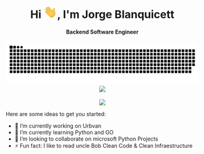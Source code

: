 <div align="center">
<h1 align="center">Hi <img width="35" src="https://github.com/1999AZZAR/1999AZZAR/blob/main/resources/img/waving.gif">, I'm Jorge Blanquicett</h1>
<h4 align="center">Backend Software Engineer</h4>
</div>

<div align="center">
  <img  src="https://github.com/1999AZZAR/1999AZZAR/blob/main/resources/img/grid-snake.svg"
       alt="snake" /></a>
</div>
  
<div align="center">
<a href="https://github.com/jblanquicett92">
  <img align="center" src="https://github-readme-stats.vercel.app/api?username=jblanquicett92&show_icons=true&theme=vue-dark" />
</a>
 </div>
 
 <br>
 
<div align="center">
<a href="https://github.com/jblanquicett92">
  <img align="center" src="https://github-readme-stats.vercel.app/api/top-langs/?username=jblanquicett92&theme=vue-dark" />
</a>
 </div>



Here are some ideas to get you started:

- 🔭 I’m currently working on Urbvan
- 🌱 I’m currently learning Python and GO
- 👯 I’m looking to collaborate on microsoft Python Projects
- ⚡ Fun fact: I like to read uncle Bob Clean Code & Clean Infraestructure
